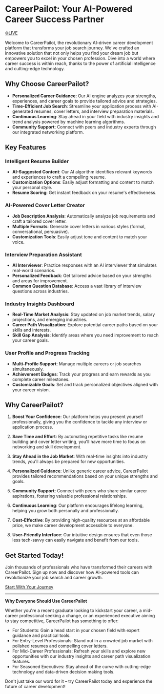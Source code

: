 # CareerPailot: Your AI-Powered Career Success Partner
[🌐LIVE](https://career-pailot.vercel.app)

Welcome to CareerPailot, the revolutionary AI-driven career development platform that transforms your job search journey. We've crafted an innovative solution that not only helps you find your dream job but empowers you to excel in your chosen profession. Dive into a world where career success is within reach, thanks to the power of artificial intelligence and cutting-edge technology.

## Why Choose CareerPailot?

- **Personalized Career Guidance**: Our AI engine analyzes your strengths, experiences, and career goals to provide tailored advice and strategies.
- **Time-Efficient Job Search**: Streamline your application process with AI-generated resumes, cover letters, and interview preparation materials.
- **Continuous Learning**: Stay ahead in your field with industry insights and trend analysis powered by machine learning algorithms.
- **Community Support**: Connect with peers and industry experts through our integrated networking platform.

## Key Features

### Intelligent Resume Builder

- **AI-Suggested Content**: Our AI algorithm identifies relevant keywords and experiences to craft a compelling resume.
- **Customization Options**: Easily adjust formatting and content to match your personal style.
- **Resume Scoring**: Get instant feedback on your resume's effectiveness.

### AI-Powered Cover Letter Creator

- **Job Description Analysis**: Automatically analyze job requirements and craft a tailored cover letter.
- **Multiple Formats**: Generate cover letters in various styles (formal, conversational, persuasive).
- **Customization Tools**: Easily adjust tone and content to match your voice.

### Interview Preparation Assistant

- **AI Interviewer**: Practice responses with an AI interviewer that simulates real-world scenarios.
- **Personalized Feedback**: Get tailored advice based on your strengths and areas for improvement.
- **Common Question Database**: Access a vast library of interview questions across industries.

### Industry Insights Dashboard

- **Real-Time Market Analysis**: Stay updated on job market trends, salary projections, and emerging industries.
- **Career Path Visualization**: Explore potential career paths based on your skills and interests.
- **Skill Gap Analysis**: Identify areas where you need improvement to reach your career goals.

### User Profile and Progress Tracking

- **Multi-Profile Support**: Manage multiple careers or job searches simultaneously.
- **Achievement Badges**: Track your progress and earn rewards as you complete career milestones.
- **Customizable Goals**: Set and track personalized objectives aligned with your career vision.

## Why CareerPailot?

1. **Boost Your Confidence**: Our platform helps you present yourself professionally, giving you the confidence to tackle any interview or application process.

2. **Save Time and Effort**: By automating repetitive tasks like resume building and cover letter writing, you'll have more time to focus on networking and skill development.

3. **Stay Ahead in the Job Market**: With real-time insights into industry trends, you'll always be prepared for new opportunities.

4. **Personalized Guidance**: Unlike generic career advice, CareerPailot provides tailored recommendations based on your unique strengths and goals.

5. **Community Support**: Connect with peers who share similar career aspirations, fostering valuable professional relationships.

6. **Continuous Learning**: Our platform encourages lifelong learning, helping you grow both personally and professionally.

7. **Cost-Effective**: By providing high-quality resources at an affordable price, we make career development accessible to everyone.

8. **User-Friendly Interface**: Our intuitive design ensures that even those less tech-savvy can easily navigate and benefit from our tools.

## Get Started Today!

Join thousands of professionals who have transformed their careers with CareerPailot. Sign up now and discover how AI-powered tools can revolutionize your job search and career growth.

[Start With Your Journey](https://career-pailot.vercel.app)

---

**Why Everyone Should Use CareerPailot**

Whether you're a recent graduate looking to kickstart your career, a mid-career professional seeking a change, or an experienced executive aiming to stay competitive, CareerPailot has something to offer:

- For Students: Gain a head start in your chosen field with expert guidance and practical tools.
- For Entry-Level Professionals: Stand out in a crowded job market with polished resumes and compelling cover letters.
- For Mid-Career Professionals: Refresh your skills and explore new opportunities with our industry insights and career path visualization features.
- For Seasoned Executives: Stay ahead of the curve with cutting-edge technology and data-driven decision making tools.

Don't just take our word for it – try CareerPailot today and experience the future of career development!